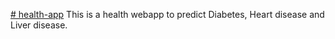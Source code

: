 [# health-app](https://kphealthapp.herokuapp.com/)
This is a health webapp to predict Diabetes, Heart disease and Liver disease.
